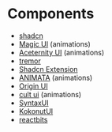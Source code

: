 # Components

- [shadcn](https://ui.shadcn.com/)
- [Magic UI](https://magicui.design/) (animations)
- [Aceternity UI](https://ui.aceternity.com/) (animations)
- [tremor](https://tremor.so/)
- [Shadcn Extension](https://shadcn-extension.vercel.app/)
- [ANIMATA](https://animata.design/) (animations)
- [Origin UI](https://originui.com/)
- [cult ui](https://www.cult-ui.com/) (animations)
- [SyntaxUI](https://syntaxui.com/)
- [KokonutUI](https://kokonutui.com/)
- [reactbits](https://www.reactbits.dev/)
